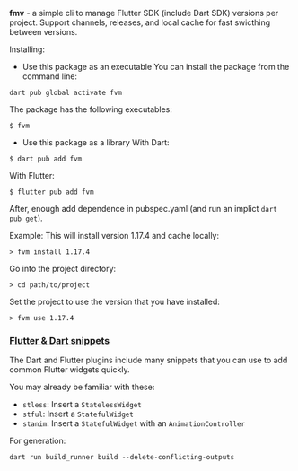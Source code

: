 **fmv** - a simple cli to manage Flutter SDK (include Dart SDK) versions per project. Support channels, releases, and local cache for fast swicthing between versions.

Installing:
- Use this package as an executable
You can install the package from the command line:
```
dart pub global activate fvm
```
The package has the following executables:
```
$ fvm
```
- Use this package as a library
With Dart:
```
$ dart pub add fvm
```
With Flutter:
```
$ flutter pub add fvm
```
After, enough add dependence in pubspec.yaml (and run an implict `dart pub get`).

Example:
This will install version 1.17.4 and cache locally:
```
> fvm install 1.17.4
```
Go into the project directory:
```
> cd path/to/project
```
Set the project to use the version that you have installed:
```
> fvm use 1.17.4
```

### [Flutter & Dart snippets](https://codewithandrea.com/articles/vscode-shortcuts-extensions-settings-flutter-development/#5-flutter-&-dart-snippets)

The Dart and Flutter plugins include many snippets that you can use to add common Flutter widgets quickly.

You may already be familiar with these:

- `stless`: Insert a `StatelessWidget`
- `stful`: Insert a `StatefulWidget`
- `stanim`: Insert a `StatefulWidget` with an `AnimationController`

For generation:

`dart run build_runner build --delete-conflicting-outputs`
